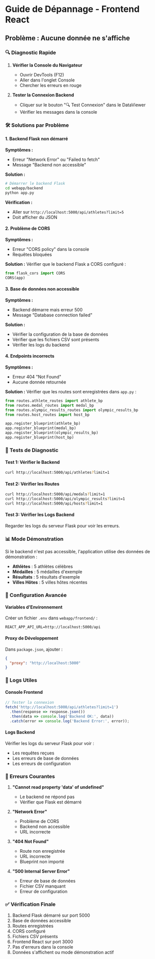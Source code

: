 # Guide de Dépannage - Frontend React

## Problème : Aucune donnée ne s'affiche

### 🔍 Diagnostic Rapide

1. **Vérifier la Console du Navigateur**
   - Ouvrir DevTools (F12)
   - Aller dans l'onglet Console
   - Chercher les erreurs en rouge

2. **Tester la Connexion Backend**
   - Cliquer sur le bouton "🔍 Test Connexion" dans le DataViewer
   - Vérifier les messages dans la console

### 🛠️ Solutions par Problème

#### 1. Backend Flask non démarré

**Symptômes :**
- Erreur "Network Error" ou "Failed to fetch"
- Message "Backend non accessible"

**Solution :**
```bash
# Démarrer le backend Flask
cd webapp/backend
python app.py
```

**Vérification :**
- Aller sur `http://localhost:5000/api/athletes?limit=5`
- Doit afficher du JSON

#### 2. Problème de CORS

**Symptômes :**
- Erreur "CORS policy" dans la console
- Requêtes bloquées

**Solution :**
Vérifier que le backend Flask a CORS configuré :
```python
from flask_cors import CORS
CORS(app)
```

#### 3. Base de données non accessible

**Symptômes :**
- Backend démarre mais erreur 500
- Message "Database connection failed"

**Solution :**
- Vérifier la configuration de la base de données
- Vérifier que les fichiers CSV sont présents
- Vérifier les logs du backend

#### 4. Endpoints incorrects

**Symptômes :**
- Erreur 404 "Not Found"
- Aucune donnée retournée

**Solution :**
Vérifier que les routes sont enregistrées dans `app.py` :
```python
from routes.athlete_routes import athlete_bp
from routes.medal_routes import medal_bp
from routes.olympic_results_routes import olympic_results_bp
from routes.host_routes import host_bp

app.register_blueprint(athlete_bp)
app.register_blueprint(medal_bp)
app.register_blueprint(olympic_results_bp)
app.register_blueprint(host_bp)
```

### 🧪 Tests de Diagnostic

#### Test 1: Vérifier le Backend
```bash
curl http://localhost:5000/api/athletes?limit=1
```

#### Test 2: Vérifier les Routes
```bash
curl http://localhost:5000/api/medals?limit=1
curl http://localhost:5000/api/olympic_results?limit=1
curl http://localhost:5000/api/hosts?limit=1
```

#### Test 3: Vérifier les Logs Backend
Regarder les logs du serveur Flask pour voir les erreurs.

### 📊 Mode Démonstration

Si le backend n'est pas accessible, l'application utilise des données de démonstration :

- **Athlètes** : 5 athlètes célèbres
- **Médailles** : 5 médailles d'exemple
- **Résultats** : 5 résultats d'exemple
- **Villes Hôtes** : 5 villes hôtes récentes

### 🔧 Configuration Avancée

#### Variables d'Environnement
Créer un fichier `.env` dans `webapp/frontend/` :
```
REACT_APP_API_URL=http://localhost:5000/api
```

#### Proxy de Développement
Dans `package.json`, ajouter :
```json
{
  "proxy": "http://localhost:5000"
}
```

### 📝 Logs Utiles

#### Console Frontend
```javascript
// Tester la connexion
fetch('http://localhost:5000/api/athletes?limit=1')
  .then(response => response.json())
  .then(data => console.log('Backend OK:', data))
  .catch(error => console.log('Backend Error:', error));
```

#### Logs Backend
Vérifier les logs du serveur Flask pour voir :
- Les requêtes reçues
- Les erreurs de base de données
- Les erreurs de configuration

### 🚨 Erreurs Courantes

1. **"Cannot read property 'data' of undefined"**
   - Le backend ne répond pas
   - Vérifier que Flask est démarré

2. **"Network Error"**
   - Problème de CORS
   - Backend non accessible
   - URL incorrecte

3. **"404 Not Found"**
   - Route non enregistrée
   - URL incorrecte
   - Blueprint non importé

4. **"500 Internal Server Error"**
   - Erreur de base de données
   - Fichier CSV manquant
   - Erreur de configuration

### ✅ Vérification Finale

1. Backend Flask démarré sur port 5000
2. Base de données accessible
3. Routes enregistrées
4. CORS configuré
5. Fichiers CSV présents
6. Frontend React sur port 3000
7. Pas d'erreurs dans la console
8. Données s'affichent ou mode démonstration actif

